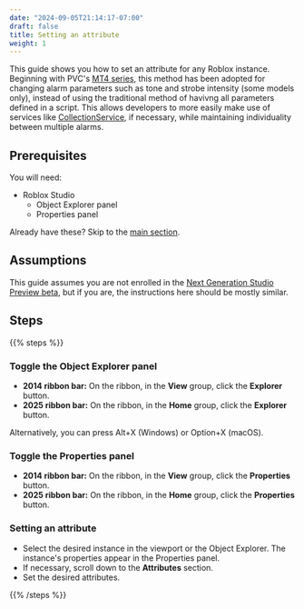 ```yaml
---
date: "2024-09-05T21:14:17-07:00"
draft: false
title: Setting an attribute
weight: 1
---
```


This guide shows you how to set an attribute for any Roblox instance. Beginning with PVC's [MT4 series](/docs/roblox/fire_alarms/mt4), this method has been adopted for changing alarm parameters such as tone and strobe intensity (some models only), instead of using the traditional method of havivng all parameters defined in a script. This allows developers to more easily make use of services like [CollectionService](https://create.roblox.com/docs/reference/engine/classes/CollectionService), if necessary, while maintaining individuality between multiple alarms.

## Prerequisites

You will need:
* Roblox Studio
    * Object Explorer panel
    * Properties panel

Already have these? Skip to the [main section](#setting-an-attribute).

## Assumptions
This guide assumes you are not enrolled in the [Next Generation Studio Preview beta](https://devforum.roblox.com/t/next-gen-studio-ui-preview-is-here-beta/3075390), but if you are, the instructions here should be mostly similar.


## Steps

{{% steps %}}

### Toggle the Object Explorer panel

* **2014 ribbon bar:** On the ribbon, in the **View** group, click the **Explorer** button.
* **2025 ribbon bar:** On the ribbon, in the **Home** group, click the **Explorer** button. 

Alternatively, you can press Alt+X (Windows) or Option+X (macOS).

### Toggle the Properties panel

* **2014 ribbon bar:** On the ribbon, in the **View** group, click the **Properties** button.
* **2025 ribbon bar:** On the ribbon, in the **Home** group, click the **Properties** button. 

### Setting an attribute

* Select the desired instance in the viewport or the Object Explorer. The instance's properties appear in the Properties panel.
* If necessary, scroll down to the **Attributes** section.
* Set the desired attributes.

{{% /steps %}}